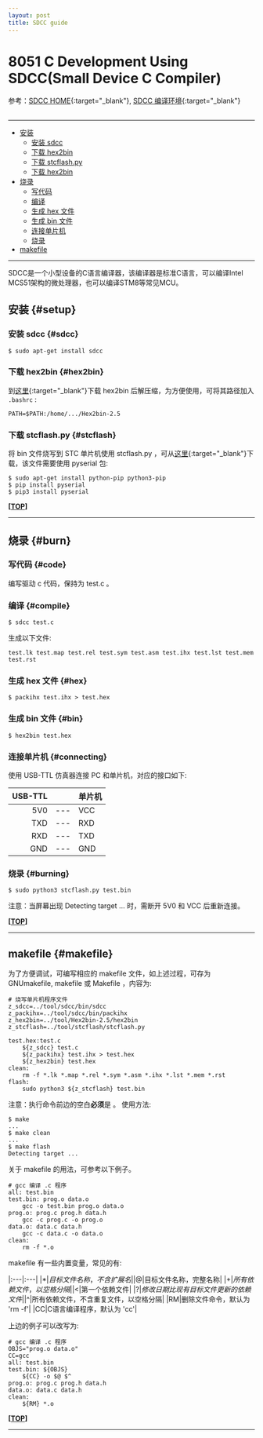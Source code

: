 ```yaml
---
layout: post
title: SDCC guide
---
```


# 8051 C Development Using SDCC(Small Device C Compiler)

参考：[SDCC HOME][ref2]{:target="_blank"}, [SDCC 编译环境][ref2]{:target="_blank"}

[ref1]:http://sdcc.sourceforge.net/
[ref2]:https://www.cnblogs.com/zjutlitao/p/9292449.html

<h2 id="top"></h2>

***

*   [安装](#setup)
    *   [安装 sdcc](#sdcc)
    *   [下载 hex2bin](#hex2bin)
    *   [下载 stcflash.py](#stcflash)
    *   [下载 hex2bin](#hex2bin)
*   [烧录](#burn)
    *   [写代码](#code)
    *   [编译](#compile)
    *   [生成 hex 文件](#hex)
    *   [生成 bin 文件](#bin)
    *   [连接单片机](#connecting)
    *   [烧录](#burning)
*   [makefile](#makefile)

***

SDCC是一个小型设备的C语言编译器，该编译器是标准C语言，可以编译Intel MCS51架构的微处理器，也可以编译STM8等常见MCU。

## 安装 {#setup}

### 安装 sdcc {#sdcc}

    $ sudo apt-get install sdcc

### 下载 hex2bin {#hex2bin}

到[这里](http://sourceforge.net/projects/hex2bin/files/latest/download){:target="_blank"}下载 hex2bin 后解压缩，为方便使用，可将其路径加入 `.bashrc` :

    PATH=$PATH:/home/.../Hex2bin-2.5

### 下载 stcflash.py {#stcflash}

将 bin 文件烧写到 STC 单片机使用 stcflash.py ，可从[这里]( http://github.com/laborer/stcflash){:target="_blank"}下载，该文件需要使用 pyserial 包:

    $ sudo apt-get install python-pip python3-pip
    $ pip install pyserial
    $ pip3 install pyserial

**[[TOP](#top)]**

***

## 烧录 {#burn}

### 写代码 {#code}

编写驱动 c 代码，保持为 test.c 。

### 编译 {#compile}

    $ sdcc test.c

生成以下文件:

    test.lk test.map test.rel test.sym test.asm test.ihx test.lst test.mem test.rst

### 生成 hex 文件 {#hex}

    $ packihx test.ihx > test.hex

### 生成 bin 文件 {#bin}

    $ hex2bin test.hex

### 连接单片机 {#connecting}

使用 USB-TTL 仿真器连接 PC 和单片机，对应的接口如下:

|USB-TTL||单片机|
|---:|---|:---|
|5V0|---|VCC|
|TXD|---|RXD|
|RXD|---|TXD|
|GND|---|GND|


### 烧录 {#burning}

    $ sudo python3 stcflash.py test.bin

<div class="tip">注意：当屏幕出现 Detecting target ... 时，需断开 5V0 和 VCC 后重新连接。</div>

**[[TOP](#top)]**

***

## makefile {#makefile}

为了方便调试，可编写相应的 makefile 文件，如上述过程，可存为 GNUmakefile, makefile 或 Makefile ，内容为:

    # 烧写单片机程序文件
    z_sdcc=../tool/sdcc/bin/sdcc
    z_packihx=../tool/sdcc/bin/packihx
    z_hex2bin=../tool/Hex2bin-2.5/hex2bin
    z_stcflash=../tool/stcflash/stcflash.py

    test.hex:test.c
        ${z_sdcc} test.c
        ${z_packihx} test.ihx > test.hex
        ${z_hex2bin} test.hex
    clean:
        rm -f *.lk *.map *.rel *.sym *.asm *.ihx *.lst *.mem *.rst
    flash:
        sudo python3 ${z_stcflash} test.bin

注意：执行命令前边的空白**必须**是 <TAB> 。
使用方法:

    $ make
    ...
    $ make clean
    ...
    $ make flash
    Detecting target ...

关于 makefile 的用法，可参考以下例子。

    # gcc 编译 .c 程序
    all: test.bin
    test.bin: prog.o data.o
        gcc -o test.bin prog.o data.o
    prog.o: prog.c prog.h data.h
        gcc -c prog.c -o prog.o
    data.o: data.c data.h
        gcc -c data.c -o data.o
    clean:
        rm -f *.o

makefile 有一些内置变量，常见的有:

|:---|:---|
|$*|目标文件名称，不含扩展名|
|$@|目标文件名称，完整名称|
|$+|所有依赖文件，以空格分隔|
|$<|第一个依赖文件|
|$?|修改日期比现有目标文件更新的依赖文件|
|$^|所有依赖文件，不含重复文件，以空格分隔|
|RM|删除文件命令，默认为 'rm -f'|
|CC|C语言编译程序，默认为 'cc'|

上边的例子可以改写为:

    # gcc 编译 .c 程序
    OBJS="prog.o data.o"
    CC=gcc
    all: test.bin
    test.bin: ${OBJS}
        ${CC} -o $@ $^
    prog.o: prog.c prog.h data.h
    data.o: data.c data.h
    clean:
        ${RM} *.o

**[[TOP](#top)]**

***
